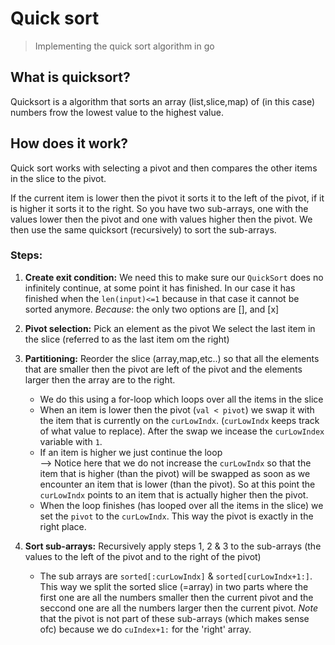 # Quick sort

> Implementing the quick sort algorithm in go

## What is quicksort?
Quicksort is a algorithm that sorts an array (list,slice,map) of (in this case) numbers frow the lowest value to the highest value. 

## How does it work?
Quick sort works with selecting a pivot and then compares the other items in the slice to the pivot.

If the current item is lower then the pivot it sorts it to the left of the pivot, if it is higher it sorts it to the right. 
So you have two sub-arrays, one with the values lower then the pivot and one with values higher then the pivot. We then use the same quicksort (recursively) to sort the sub-arrays.

### Steps:
1. **Create exit condition:** We need this to make sure our `QuickSort` does no infinitely continue, at some point it has finished. 
    In our case it has finished when the `len(input)<=1` because in that case it cannot be sorted anymore. *Because*: the only two options are [], and [x]  
2. **Pivot selection:** Pick an element as the pivot
    We select the last item in the slice (referred to as the last item om the right)
3. **Partitioning:** Reorder the slice (array,map,etc..) so that all the elements that are smaller then the pivot are  left of the pivot and the elements larger then the array are to the right.
   * We do this using a for-loop which loops over all the items in the slice
   * When an item is lower then the pivot (`val < pivot`) we swap it with the item that is currently on the `curLowIndx`. (`curLowIndx` keeps track of what value to replace). After the swap we incease the `curLowIndex` variable with `1`.
   * If an item is higher we just continue the loop  
     --> Notice here that we do not increase the `curLowIndx` so that the item that is higher (than the pivot) will be swapped as soon as we encounter an item that is lower (than the pivot). So at this point the `curLowIndx` points to an item that is actually higher then the pivot.
   * When the loop finishes (has looped over all the items in the slice) we set the `pivot` to the `curLowIndx`. This way the pivot is exactly in the right place.
   
   
4. **Sort sub-arrays:** Recursively apply steps 1, 2 & 3 to the sub-arrays (the values to the left of the pivot and to the right of the pivot)
     * The sub arrays are  `sorted[:curLowIndx]` & `sorted[curLowIndx+1:]`. This way we split the sorted slice (=array) in two parts where the first one are all the numbers smaller then the current pivot and the seccond one are all the numbers larger then the current pivot.  *Note* that the pivot is not part of these sub-arrays (which makes sense ofc) because we do `cuIndex+1:` for the 'right' array.